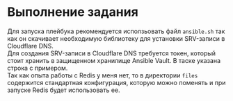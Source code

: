 # Выполнение задания 

Для запуска плейбука рекомендуется исползьовать файл `ansible.sh` так как он скачивает необходимую библиотеку для установки SRV-записи в Cloudflare DNS.  
Для создания SRV-записи в Cloudflare DNS требуется токен, который стоит хранить в защищенном хранилище Ansible Vault. В таске указана строка с примером.  
Так как опыта работы с Redis у меня нет, то в директории `files` содержится стандартная конфигурация, которую можно поменять и при запуске Redis будет использовать ее.  
